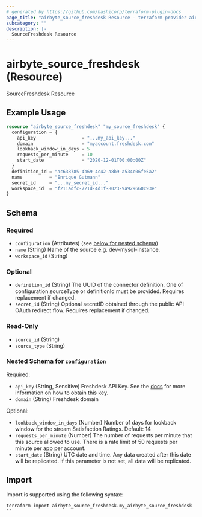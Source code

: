 ```yaml
---
# generated by https://github.com/hashicorp/terraform-plugin-docs
page_title: "airbyte_source_freshdesk Resource - terraform-provider-airbyte"
subcategory: ""
description: |-
  SourceFreshdesk Resource
---
```


# airbyte_source_freshdesk (Resource)

SourceFreshdesk Resource

## Example Usage

```terraform
resource "airbyte_source_freshdesk" "my_source_freshdesk" {
  configuration = {
    api_key                 = "...my_api_key..."
    domain                  = "myaccount.freshdesk.com"
    lookback_window_in_days = 5
    requests_per_minute     = 10
    start_date              = "2020-12-01T00:00:00Z"
  }
  definition_id = "ac638785-4b69-4c42-a8b9-a534c06fe5a2"
  name          = "Enrique Gutmann"
  secret_id     = "...my_secret_id..."
  workspace_id  = "f211adfc-721d-4d1f-8023-9a929660c93e"
}
```

<!-- schema generated by tfplugindocs -->
## Schema

### Required

- `configuration` (Attributes) (see [below for nested schema](#nestedatt--configuration))
- `name` (String) Name of the source e.g. dev-mysql-instance.
- `workspace_id` (String)

### Optional

- `definition_id` (String) The UUID of the connector definition. One of configuration.sourceType or definitionId must be provided. Requires replacement if changed.
- `secret_id` (String) Optional secretID obtained through the public API OAuth redirect flow. Requires replacement if changed.

### Read-Only

- `source_id` (String)
- `source_type` (String)

<a id="nestedatt--configuration"></a>
### Nested Schema for `configuration`

Required:

- `api_key` (String, Sensitive) Freshdesk API Key. See the <a href="https://docs.airbyte.com/integrations/sources/freshdesk">docs</a> for more information on how to obtain this key.
- `domain` (String) Freshdesk domain

Optional:

- `lookback_window_in_days` (Number) Number of days for lookback window for the stream Satisfaction Ratings. Default: 14
- `requests_per_minute` (Number) The number of requests per minute that this source allowed to use. There is a rate limit of 50 requests per minute per app per account.
- `start_date` (String) UTC date and time. Any data created after this date will be replicated. If this parameter is not set, all data will be replicated.

## Import

Import is supported using the following syntax:

```shell
terraform import airbyte_source_freshdesk.my_airbyte_source_freshdesk ""
```
